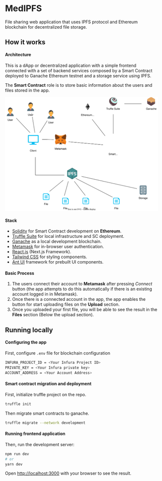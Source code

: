 <div align="center">
</div>

# MedIPFS

File sharing web application that uses IPFS protocol and Ethereum blockchain for decentralized file storage.

## How it works

#### Architecture
This is a dApp or decentralized application with a simple frontend connected with a set of backend services composed by a Smart Contract deployed to Ganache Ethereum testnet and a storage service using IPFS.

The **Smart Contract** role is to store basic information about the users and files stored in the app. 

![Alt text](./public/images/docs/diagram.svg)

#### Stack

- [Solidity](https://docs.soliditylang.org/en/v0.8.13/) for Smart Contract development on **Ethereum**.
- [Truffle Suite](https://trufflesuite.com/) for local infrastructure and SC deployment.
- [Ganache](https://trufflesuite.com/ganache/index.html) as a local development blockchain.
- [Metamask](https://metamask.io/) for in-browser user authentication.
- [React.js](https://reactjs.org/) (Next.js Framework).
- [Tailwind CSS](https://tailwindcss.com/) for styling components.
- [Ant UI](https://ant.design/) framework for prebuilt UI components.

#### Basic Process

1. The users connect their account to **Metamask** after pressing _Connect_ button (the app attempts to do this automatically if there is an existing account logged in in Metamask).
2. Once there is a connected account in the app, the app enables the button for start uploading files on the **Upload** section.
3. Once you uploaded your first file, you will be able to see the result in the **Files** section (Below the upload section). 

## Running locally

#### Configuring the app

First, configure `.env` file for blockchain configuration

```bash
INFURA_PROJECT_ID = <Your Infura Project ID>
PRIVATE_KEY = <Your Infura private key>
ACCOUNT_ADDRESS = <Your Account Address>
```

#### Smart contract migration and deployment

First, initialize truffle project on the repo.

```bash
truffle init
```

Then migrate smart contracts to ganache.

```bash
truffle migrate --network development
```

#### Running frontend application

Then, run the development server:

```bash
npm run dev
# or
yarn dev
```

Open [http://localhost:3000](http://localhost:3000) with your browser to see the result.
